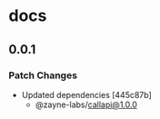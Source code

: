 # docs

## 0.0.1

### Patch Changes

- Updated dependencies [445c87b]
   - @zayne-labs/callapi@1.0.0
